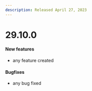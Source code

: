 ```yaml
---
description: Released April 27, 2023
---
```


# 29.10.0
#### New features

  * any feature created

#### Bugfixes

  * any bug fixed

